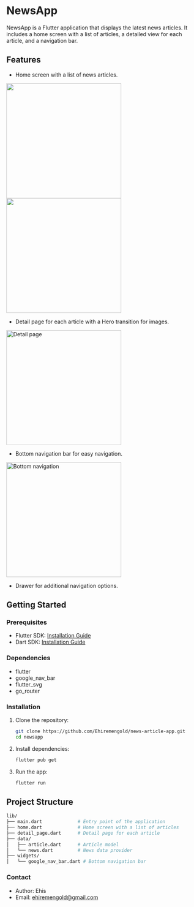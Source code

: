 # NewsApp

NewsApp is a Flutter application that displays the latest news articles. It includes a home screen with a list of articles, a detailed view for each article, and a navigation bar.

## Features

- Home screen with a list of news articles.
<p class="center">
  <img src="assets/appScreenshots/home-1.jpg" width="300px" style="margin-right: 20px">
  <img src="assets/appScreenshots/home-2.jpg" width="300px">
</p>

- Detail page for each article with a Hero transition for images.
<p class="center">
  <img src="assets/appScreenshots/detail.jpg" alt="Detail page" width="300px">
</p>

- Bottom navigation bar for easy navigation.
<p class="center">
  <img src="assets/appScreenshots/bottom.jpg" alt="Bottom navigation" width="300px">
</p>

- Drawer for additional navigation options.

## Getting Started

### Prerequisites

- Flutter SDK: [Installation Guide](https://flutter.dev/docs/get-started/install)
- Dart SDK: [Installation Guide](https://dart.dev/get-dart)

### Dependencies

- flutter
- google_nav_bar
- flutter_svg
- go_router

### Installation

1. Clone the repository:

   ```bash
   git clone https://github.com/Ehiremengold/news-article-app.git
   cd newsapp
   ```

2. Install dependencies:

   ```bash
   flutter pub get
   ```

3. Run the app:

   ```bash
   flutter run
   ```

## Project Structure

```bash
lib/
├── main.dart             # Entry point of the application
├── home.dart             # Home screen with a list of articles
├── detail_page.dart      # Detail page for each article
├── data/
│   ├── article.dart      # Article model
│   └── news.dart         # News data provider
├── widgets/
│   └── google_nav_bar.dart # Bottom navigation bar
```

### Contact

- Author: Ehis
- Email: ehiremengold@gmail.com
